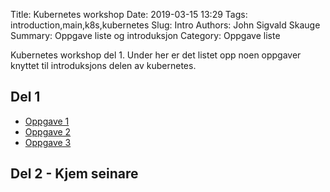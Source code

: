 Title: Kubernetes workshop
Date: 2019-03-15 13:29
Tags: introduction,main,k8s,kubernetes
Slug: Intro
Authors: John Sigvald Skauge
Summary: Oppgave liste og introduksjon
Category: Oppgave liste

Kubernetes workshop del 1. Under her er det listet opp noen oppgaver knyttet til introduksjons delen av kubernetes.
## Del 1
* [Oppgave 1]({filename}/part1/task1.md)
* [Oppgave 2]({filename}/part1/task2.md)
* [Oppgave 3]({filename}/part1/task3.md)

## Del 2 - Kjem seinare